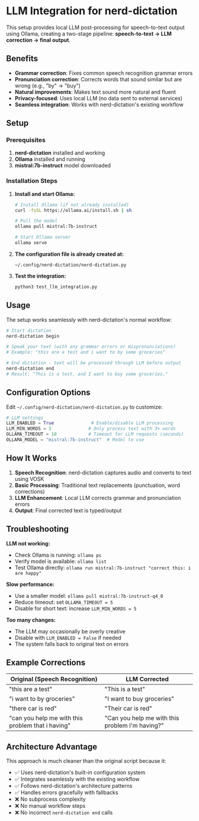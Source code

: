 # LLM Integration for nerd-dictation

This setup provides local LLM post-processing for speech-to-text output using Ollama, creating a two-stage pipeline: **speech-to-text → LLM correction → final output**.

## Benefits

- **Grammar correction**: Fixes common speech recognition grammar errors
- **Pronunciation correction**: Corrects words that sound similar but are wrong (e.g., "by" → "buy")
- **Natural improvements**: Makes text sound more natural and fluent
- **Privacy-focused**: Uses local LLM (no data sent to external services)
- **Seamless integration**: Works with nerd-dictation's existing workflow

## Setup

### Prerequisites

1. **nerd-dictation** installed and working
2. **Ollama** installed and running
3. **mistral:7b-instruct** model downloaded

### Installation Steps

1. **Install and start Ollama:**
   ```bash
   # Install Ollama (if not already installed)
   curl -fsSL https://ollama.ai/install.sh | sh
   
   # Pull the model
   ollama pull mistral:7b-instruct
   
   # Start Ollama server
   ollama serve
   ```

2. **The configuration file is already created at:**
   ```
   ~/.config/nerd-dictation/nerd-dictation.py
   ```

3. **Test the integration:**
   ```bash
   python3 test_llm_integration.py
   ```

## Usage

The setup works seamlessly with nerd-dictation's normal workflow:

```bash
# Start dictation
nerd-dictation begin

# Speak your text (with any grammar errors or mispronunciations)
# Example: "this are a test and i want to by some groceries"

# End dictation - text will be processed through LLM before output
nerd-dictation end
# Result: "This is a test, and I want to buy some groceries."
```

## Configuration Options

Edit `~/.config/nerd-dictation/nerd-dictation.py` to customize:

```python
# LLM settings
LLM_ENABLED = True              # Enable/disable LLM processing
LLM_MIN_WORDS = 3              # Only process text with 3+ words
OLLAMA_TIMEOUT = 10            # Timeout for LLM requests (seconds)
OLLAMA_MODEL = "mistral:7b-instruct"  # Model to use
```

## How It Works

1. **Speech Recognition**: nerd-dictation captures audio and converts to text using VOSK
2. **Basic Processing**: Traditional text replacements (punctuation, word corrections)
3. **LLM Enhancement**: Local LLM corrects grammar and pronunciation errors
4. **Output**: Final corrected text is typed/output

## Troubleshooting

**LLM not working:**
- Check Ollama is running: `ollama ps`
- Verify model is available: `ollama list`
- Test Ollama directly: `ollama run mistral:7b-instruct "correct this: i are happy"`

**Slow performance:**
- Use a smaller model: `ollama pull mistral:7b-instruct-q4_0`
- Reduce timeout: set `OLLAMA_TIMEOUT = 5`
- Disable for short text: increase `LLM_MIN_WORDS = 5`

**Too many changes:**
- The LLM may occasionally be overly creative
- Disable with `LLM_ENABLED = False` if needed
- The system falls back to original text on errors

## Example Corrections

| Original (Speech Recognition) | LLM Corrected |
|------------------------------|---------------|
| "this are a test" | "This is a test" |
| "i want to by groceries" | "I want to buy groceries" |
| "there car is red" | "Their car is red" |
| "can you help me with this problem that i having" | "Can you help me with this problem I'm having?" |

## Architecture Advantage

This approach is much cleaner than the original script because it:
- ✅ Uses nerd-dictation's built-in configuration system
- ✅ Integrates seamlessly with the existing workflow
- ✅ Follows nerd-dictation's architecture patterns
- ✅ Handles errors gracefully with fallbacks
- ❌ No subprocess complexity
- ❌ No manual workflow steps
- ❌ No incorrect `nerd-dictation end` calls